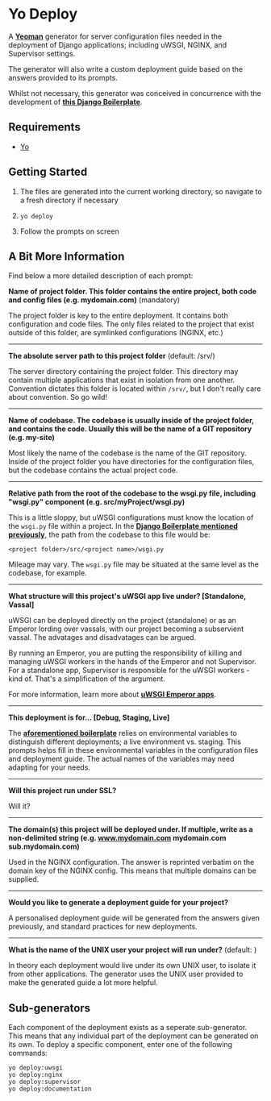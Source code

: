 # Yo Deploy
A [**Yeoman**](http://yeoman.io/) generator for server configuration files needed in the deployment of Django applications; including uWSGI, NGINX, and Supervisor settings.

The generator will also write a custom deployment guide based on the answers provided to its prompts.

Whilst not necessary, this generator was conceived in concurrence with the development of [**this Django Boilerplate**](https://github.com/clione/dboilerplate).


## Requirements
 - [Yo](http://yeoman.io/learning/)


## Getting Started

1. The files are generated into the current working directory, so navigate to a fresh directory if necessary

2. `yo deploy`

3. Follow the prompts on screen


## A Bit More Information

Find below a more detailed description of each prompt:

**Name of project folder. This folder contains the entire project, both code and config files (e.g. mydomain.com)** (mandatory)

The project folder is key to the entire deployment. It contains both configuration and code files. The only files related to the project that exist outside of this folder, are symlinked configurations (NGINX, etc.)

---

**The absolute server path to this project folder** (default: /srv/)

The server directory containing the project folder. This directory may contain multiple applications that exist in isolation from one another. Convention dictates this folder is located within `/srv/`, but I don't really care about convention. So go wild!

---

**Name of codebase. The codebase is usually inside of the project folder, and contains the code. Usually this will be the name of a GIT repository (e.g. my-site)**

Most likely the name of the codebase is the name of the GIT repository. Inside of the project folder you have directories for the configuration files, but the codebase contains the actual project code.

---

**Relative path from the root of the codebase to the wsgi.py file, including "wsgi.py" component (e.g. src/myProject/wsgi.py)**

This is a little sloppy, but uWSGI configurations must know the location of the `wsgi.py` file within a project.
In the [**Django Boilerplate mentioned previously**](https://github.com/clione/dboilerplate), the path from the codebase to this file would be:

    <project folder>/src/<project name>/wsgi.py

Mileage may vary. The `wsgi.py` file may be situated at the same level as the codebase, for example.

---

**What structure will this project's uWSGI app live under? [Standalone, Vassal]**

uWSGI can be deployed directly on the project (standalone) or as an Emperor lording over vassals, with our project becoming a subservient vassal. The advatages and disadvatages can be argued.

By running an Emperor, you are putting the responsibility of killing and managing uWSGI workers in the hands of the Emperor and not Supervisor. For a standalone app, Supervisor is responsible for the uWSGI workers - kind of. That's a simplification of the argument.

For more information, learn more about [**uWSGI Emperor apps**](http://uwsgi-docs.readthedocs.org/en/latest/Emperor.html).

---

**This deployment is for... [Debug, Staging, Live]**

The [**aforementioned boilerplate**](https://github.com/clione/dboilerplate) relies on environmental variables to distinguish different deployments; a live environment vs. staging. This prompts helps fill in these environmental variables in the configuration files and deployment guide. The actual names of the variables may need adapting for your needs.

---

**Will this project run under SSL?**

Will it?

---

**The domain(s) this project will be deployed under. If multiple, write as a non-delimited string (e.g. www.mydomain.com mydomain.com sub.mydomain.com)**

Used in the NGINX configuration. The answer is reprinted verbatim on the domain key of the NGINX config. This means that multiple domains can be supplied.

---

**Would you like to generate a deployment guide for your project?**

A personalised deployment guide will be generated from the answers given previously, and standard practices for new deployments.

---

**What is the name of the UNIX user your project will run under?** (default: <username>)

In theory each deployment would live under its own UNIX user, to isolate it from other applications. The generator uses the UNIX user provided to make the generated guide a lot more helpful.

## Sub-generators

Each component of the deployment exists as a seperate sub-generator. This means that any individual part of the deployment can be generated on its own. To deploy a specific component, enter one of the following commands:

    yo deploy:uwsgi
    yo deploy:nginx
    yo deploy:supervisor
    yo deploy:documentation
